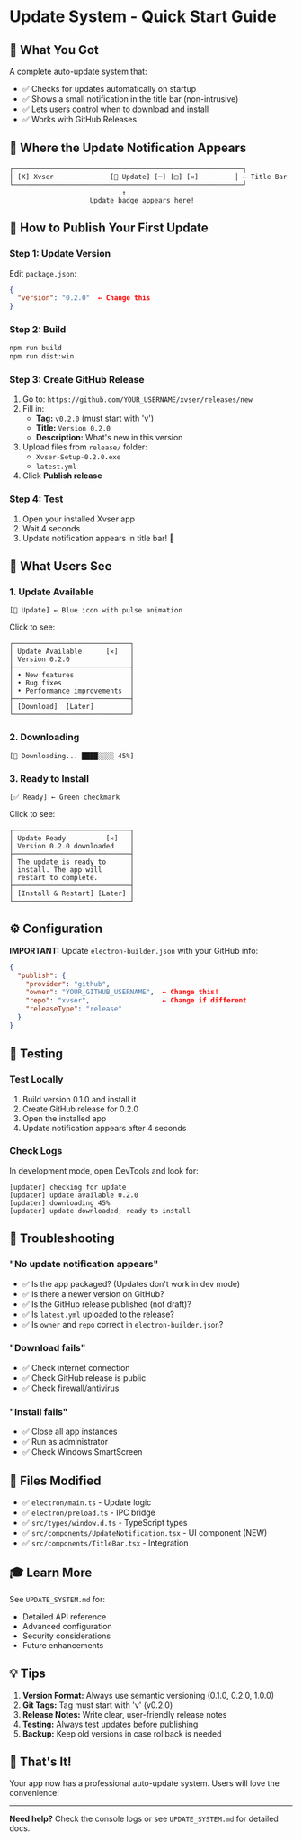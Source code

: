 # Update System - Quick Start Guide

## 🎯 What You Got

A complete auto-update system that:
- ✅ Checks for updates automatically on startup
- ✅ Shows a small notification in the title bar (non-intrusive)
- ✅ Lets users control when to download and install
- ✅ Works with GitHub Releases

## 📍 Where the Update Notification Appears

```
┌─────────────────────────────────────────────────────────┐
│ [X] Xvser              [🔵 Update] [─] [□] [✕]         │ ← Title Bar
└─────────────────────────────────────────────────────────┘
                            ↑
                    Update badge appears here!
```

## 🚀 How to Publish Your First Update

### Step 1: Update Version
Edit `package.json`:
```json
{
  "version": "0.2.0"  ← Change this
}
```

### Step 2: Build
```bash
npm run build
npm run dist:win
```

### Step 3: Create GitHub Release

1. Go to: `https://github.com/YOUR_USERNAME/xvser/releases/new`
2. Fill in:
   - **Tag:** `v0.2.0` (must start with 'v')
   - **Title:** `Version 0.2.0`
   - **Description:** What's new in this version
3. Upload files from `release/` folder:
   - `Xvser-Setup-0.2.0.exe`
   - `latest.yml`
4. Click **Publish release**

### Step 4: Test
1. Open your installed Xvser app
2. Wait 4 seconds
3. Update notification appears in title bar! 🎉

## 🎨 What Users See

### 1. Update Available
```
[🔵 Update] ← Blue icon with pulse animation
```
Click to see:
```
┌─────────────────────────────┐
│ Update Available      [✕]   │
│ Version 0.2.0               │
├─────────────────────────────┤
│ • New features              │
│ • Bug fixes                 │
│ • Performance improvements  │
├─────────────────────────────┤
│ [Download]  [Later]         │
└─────────────────────────────┘
```

### 2. Downloading
```
[🔵 Downloading... ████░░░░ 45%]
```

### 3. Ready to Install
```
[✅ Ready] ← Green checkmark
```
Click to see:
```
┌─────────────────────────────┐
│ Update Ready          [✕]   │
│ Version 0.2.0 downloaded    │
├─────────────────────────────┤
│ The update is ready to      │
│ install. The app will       │
│ restart to complete.        │
├─────────────────────────────┤
│ [Install & Restart] [Later] │
└─────────────────────────────┘
```

## ⚙️ Configuration

**IMPORTANT:** Update `electron-builder.json` with your GitHub info:

```json
{
  "publish": {
    "provider": "github",
    "owner": "YOUR_GITHUB_USERNAME",  ← Change this!
    "repo": "xvser",                  ← Change if different
    "releaseType": "release"
  }
}
```

## 🧪 Testing

### Test Locally
1. Build version 0.1.0 and install it
2. Create GitHub release for 0.2.0
3. Open the installed app
4. Update notification appears after 4 seconds

### Check Logs
In development mode, open DevTools and look for:
```
[updater] checking for update
[updater] update available 0.2.0
[updater] downloading 45%
[updater] update downloaded; ready to install
```

## 🐛 Troubleshooting

### "No update notification appears"
- ✅ Is the app packaged? (Updates don't work in dev mode)
- ✅ Is there a newer version on GitHub?
- ✅ Is the GitHub release published (not draft)?
- ✅ Is `latest.yml` uploaded to the release?
- ✅ Is `owner` and `repo` correct in `electron-builder.json`?

### "Download fails"
- ✅ Check internet connection
- ✅ Check GitHub release is public
- ✅ Check firewall/antivirus

### "Install fails"
- ✅ Close all app instances
- ✅ Run as administrator
- ✅ Check Windows SmartScreen

## 📝 Files Modified

- ✅ `electron/main.ts` - Update logic
- ✅ `electron/preload.ts` - IPC bridge
- ✅ `src/types/window.d.ts` - TypeScript types
- ✅ `src/components/UpdateNotification.tsx` - UI component (NEW)
- ✅ `src/components/TitleBar.tsx` - Integration

## 🎓 Learn More

See `UPDATE_SYSTEM.md` for:
- Detailed API reference
- Advanced configuration
- Security considerations
- Future enhancements

## 💡 Tips

1. **Version Format:** Always use semantic versioning (0.1.0, 0.2.0, 1.0.0)
2. **Git Tags:** Tag must start with 'v' (v0.2.0)
3. **Release Notes:** Write clear, user-friendly release notes
4. **Testing:** Always test updates before publishing
5. **Backup:** Keep old versions in case rollback is needed

## 🎉 That's It!

Your app now has a professional auto-update system. Users will love the convenience!

---

**Need help?** Check the console logs or see `UPDATE_SYSTEM.md` for detailed docs.
